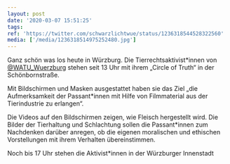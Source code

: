 ```yaml
---
layout: post
date: '2020-03-07 15:51:25'
tags: 
ref: 'https://twitter.com/schwarzlichtwue/status/1236318544528322560'
media: ['/media/1236318514975252480.jpg']
---
```

Ganz schön was los heute in Würzburg. Die Tierrechtsaktivist\*innen von [@WATU_Wuerzburg](https://twitter.com/WATU_Wuerzburg) stehen seit 13 Uhr mit ihrem „Circle of Truth“ in der Schönbornstraße. 

Mit Bildschirmen und Masken ausgestattet haben sie das Ziel „die Aufmerksamkeit der Passant\*innen mit Hilfe von Filmmaterial aus der Tierindustrie zu erlangen“.

Die Videos auf den Bildschirmen zeigen, wie Fleisch hergestellt wird. Die Bilder der Tierhaltung und Schlachtung sollen die Passant\*innen zum Nachdenken darüber anregen, ob die eigenen moralischen und ethischen Vorstellungen mit ihrem Verhalten übereinstimmen.

Noch bis 17 Uhr stehen die Aktivist\*innen in der Würzburger Innenstadt